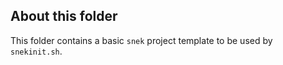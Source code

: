 ## About this folder
This folder contains a basic `snek` project template to be used by `snekinit.sh`.
